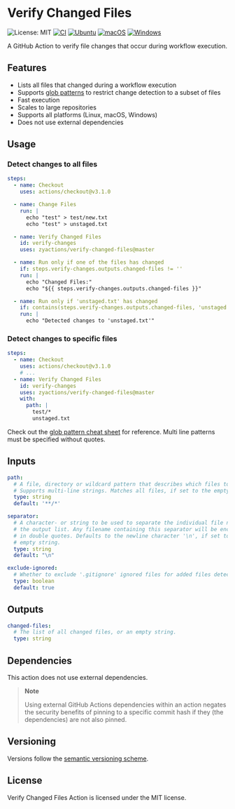 # Verify Changed Files

![License: MIT][shield-license-mit]
[![CI][shield-ci]][workflow-ci]
[![Ubuntu][shield-platform-ubuntu]][job-runs-on]
[![macOS][shield-platform-macos]][job-runs-on]
[![Windows][shield-platform-windows]][job-runs-on]

A GitHub Action to verify file changes that occur during workflow execution.

## Features

- Lists all files that changed during a workflow execution
- Supports [glob patterns][glob-cheat-sheet] to restrict change detection to a subset of files
- Fast execution
- Scales to large repositories
- Supports all platforms (Linux, macOS, Windows)
- Does not use external dependencies

## Usage

### Detect changes to all files

```yaml
steps:
  - name: Checkout
    uses: actions/checkout@v3.1.0

  - name: Change Files
    run: |
      echo "test" > test/new.txt
      echo "test" > unstaged.txt

  - name: Verify Changed Files
    id: verify-changes
    uses: zyactions/verify-changed-files@master

  - name: Run only if one of the files has changed
    if: steps.verify-changes.outputs.changed-files != ''
    run: |
      echo "Changed Files:"
      echo "${{ steps.verify-changes.outputs.changed-files }}"

  - name: Run only if 'unstaged.txt' has changed
    if: contains(steps.verify-changes.outputs.changed-files, 'unstaged.txt')
    run: |
      echo "Detected changes to 'unstaged.txt'"
```

### Detect changes to specific files

```yaml
steps:
  - name: Checkout
    uses: actions/checkout@v3.1.0
    # ...
  - name: Verify Changed Files
    id: verify-changes
    uses: zyactions/verify-changed-files@master
    with:
      path: |
        test/*
        unstaged.txt
```

Check out the [glob pattern cheat sheet][glob-cheat-sheet] for reference. Multi line patterns must be specified without quotes.

## Inputs

```yaml
path:
  # A file, directory or wildcard pattern that describes which files to verify.
  # Supports multi-line strings. Matches all files, if set to the empty string.
  type: string
  default: '**/*'

separator:
  # A character- or string to be used to separate the individual file names in
  # the output list. Any filename containing this separator will be enclosed
  # in double quotes. Defaults to the newline character '\n', if set to the
  # empty string.
  type: string
  default: "\n"

exclude-ignored:
  # Whether to exclude '.gitignore' ignored files for added files detection.
  type: boolean
  default: true
```

## Outputs

```yaml
changed-files:
  # The list of all changed files, or an empty string.
  type: string
```

## Dependencies

This action does not use external dependencies.

> **Note**
>
> Using external GitHub Actions dependencies within an action negates the security benefits of pinning to a specific commit hash if they (the dependencies) are not also pinned.

## Versioning

Versions follow the [semantic versioning scheme][semver].

## License

Verify Changed Files Action is licensed under the MIT license.

[shield-license-mit]: https://img.shields.io/badge/License-MIT-blue.svg
[shield-ci]: https://github.com/zyactions/verify-changed-files/actions/workflows/ci.yml/badge.svg
[shield-platform-ubuntu]: https://img.shields.io/badge/Ubuntu-E95420?logo=ubuntu\&logoColor=white
[shield-platform-macos]: https://img.shields.io/badge/macOS-53C633?logo=apple\&logoColor=white
[shield-platform-windows]: https://img.shields.io/badge/Windows-0078D6?logo=windows\&logoColor=white
[workflow-ci]: https://github.com/zyactions/verify-changed-files/actions/workflows/ci.yml
[job-runs-on]: https://docs.github.com/en/actions/reference/workflow-syntax-for-github-actions#jobsjob_idruns-on
[glob-cheat-sheet]: https://docs.github.com/en/actions/using-workflows/workflow-syntax-for-github-actions#filter-pattern-cheat-sheet
[semver]:https://semver.org/
